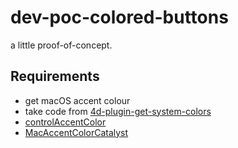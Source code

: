 # dev-poc-colored-buttons
a little proof-of-concept.

## Requirements

* get macOS accent colour
* take code from [4d-plugin-get-system-colors](https://github.com/miyako/4d-plugin-get-system-colors)
* [controlAccentColor](https://developer.apple.com/documentation/appkit/nscolor/3000782-controlaccentcolor)
* [MacAccentColorCatalyst](https://github.com/DylanMcD8/MacAccentColorCatalyst/tree/main)
